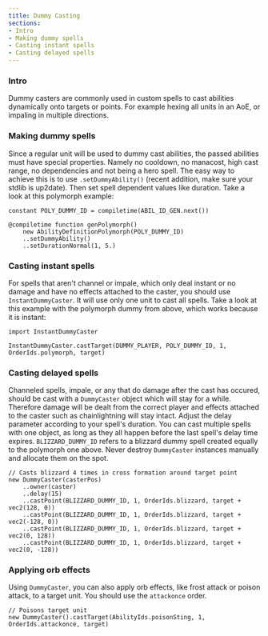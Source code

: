 ```yaml
---
title: Dummy Casting
sections:
- Intro
- Making dummy spells
- Casting instant spells
- Casting delayed spells
---
```


### Intro

Dummy casters are commonly used in custom spells to cast abilities dynamically onto targets or points.
For example hexing all units in an AoE, or impaling in multiple directions.

### Making dummy spells

Since a regular unit will be used to dummy cast abilities, the passed abilities must have special properties.
Namely no cooldown, no manacost, high cast range, no dependencies and not being a hero spell.
The easy way to achieve this is to use `.setDummyAbility()` (recent addition, make sure your stdlib is up2date).
Then set spell dependent values like duration. Take a look at this polymorph example:

```wurst
constant POLY_DUMMY_ID = compiletime(ABIL_ID_GEN.next())

@compiletime function genPolymorph()
	new AbilityDefinitionPolymorph(POLY_DUMMY_ID)
	..setDummyAbility()
	..setDurationNormal(1, 5.)
```


### Casting instant spells

For spells that aren't channel or impale, which only deal instant or no damage and have no effects attached to the caster, you should use `InstantDummyCaster`.
It will use only one unit to cast all spells. Take a look at this example with the polymorph dummy from above, which works because it is instant:

```wurst
import InstantDummyCaster

InstantDummyCaster.castTarget(DUMMY_PLAYER, POLY_DUMMY_ID, 1, OrderIds.polymorph, target)
```

### Casting delayed spells

Channeled spells, impale, or any that do damage after the cast has occured, should be cast with a `DummyCaster` object which will stay for a while.
Therefore damage will be dealt from the correct player and effects attached to the caster such as chainlightning will stay intact.
Adjust the delay parameter according to your spell's duration. You can cast multiple spells with one object, as long as they all happen before the last spell's delay time expires. `BLIZZARD_DUMMY_ID` refers to a blizzard dummy spell created equally to the polymorph one above.
Never destroy `DummyCaster` instances manually and allocate them on the spot.

```wurst
// Casts blizzard 4 times in cross formation around target point
new DummyCaster(casterPos)
	..owner(caster)
	..delay(15)
	..castPoint(BLIZZARD_DUMMY_ID, 1, OrderIds.blizzard, target + vec2(128, 0))
	..castPoint(BLIZZARD_DUMMY_ID, 1, OrderIds.blizzard, target + vec2(-128, 0))
	..castPoint(BLIZZARD_DUMMY_ID, 1, OrderIds.blizzard, target + vec2(0, 128))
	..castPoint(BLIZZARD_DUMMY_ID, 1, OrderIds.blizzard, target + vec2(0, -128))
```

### Applying orb effects

Using `DummyCaster`, you can also apply orb effects, like frost attack or poison attack, to a target unit. You should use the `attackonce` order.

```wurst
// Poisons target unit
new DummyCaster().castTarget(AbilityIds.poisonSting, 1, OrderIds.attackonce, target)
```
